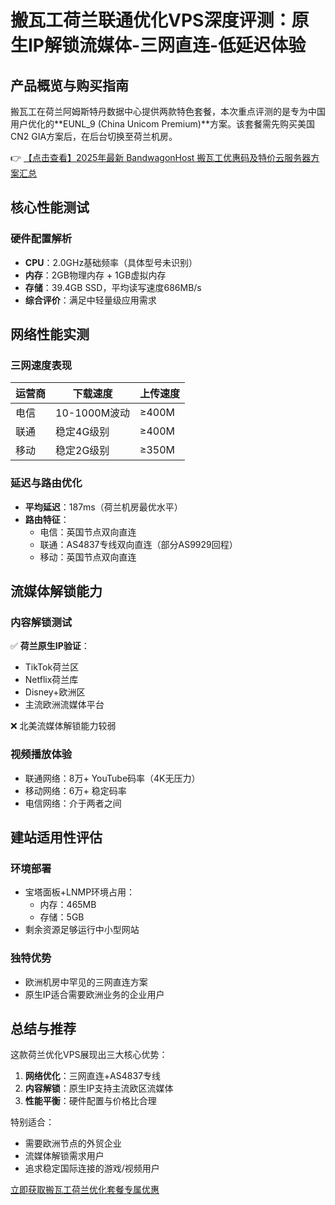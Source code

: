 # 搬瓦工荷兰联通优化VPS深度评测：原生IP解锁流媒体-三网直连-低延迟体验

## 产品概览与购买指南

搬瓦工在荷兰阿姆斯特丹数据中心提供两款特色套餐，本次重点评测的是专为中国用户优化的**EUNL_9 (China Unicom Premium)**方案。该套餐需先购买美国CN2 GIA方案后，在后台切换至荷兰机房。

👉 [【点击查看】2025年最新 BandwagonHost 搬瓦工优惠码及特价云服务器方案汇总](https://bit.ly/banwagon)

## 核心性能测试

### 硬件配置解析
- **CPU**：2.0GHz基础频率（具体型号未识别）
- **内存**：2GB物理内存 + 1GB虚拟内存
- **存储**：39.4GB SSD，平均读写速度686MB/s
- **综合评价**：满足中轻量级应用需求

## 网络性能实测

### 三网速度表现
| 运营商 | 下载速度       | 上传速度   |
|--------|----------------|------------|
| 电信   | 10-1000M波动   | ≥400M      |
| 联通   | 稳定4G级别     | ≥400M      |
| 移动   | 稳定2G级别     | ≥350M      |

### 延迟与路由优化
- **平均延迟**：187ms（荷兰机房最优水平）
- **路由特征**：
  - 电信：英国节点双向直连
  - 联通：AS4837专线双向直连（部分AS9929回程）
  - 移动：英国节点双向直连

## 流媒体解锁能力

### 内容解锁测试
✅ **荷兰原生IP验证**：
- TikTok荷兰区
- Netflix荷兰库
- Disney+欧洲区
- 主流欧洲流媒体平台

❌ 北美流媒体解锁能力较弱

### 视频播放体验
- 联通网络：8万+ YouTube码率（4K无压力）
- 移动网络：6万+ 稳定码率
- 电信网络：介于两者之间

## 建站适用性评估

### 环境部署
- 宝塔面板+LNMP环境占用：
  - 内存：465MB
  - 存储：5GB
- 剩余资源足够运行中小型网站

### 独特优势
- 欧洲机房中罕见的三网直连方案
- 原生IP适合需要欧洲业务的企业用户

## 总结与推荐

这款荷兰优化VPS展现出三大核心优势：
1. **网络优化**：三网直连+AS4837专线
2. **内容解锁**：原生IP支持主流欧区流媒体
3. **性能平衡**：硬件配置与价格比合理

特别适合：
- 需要欧洲节点的外贸企业
- 流媒体解锁需求用户
- 追求稳定国际连接的游戏/视频用户

[立即获取搬瓦工荷兰优化套餐专属优惠](https://bit.ly/banwagon)